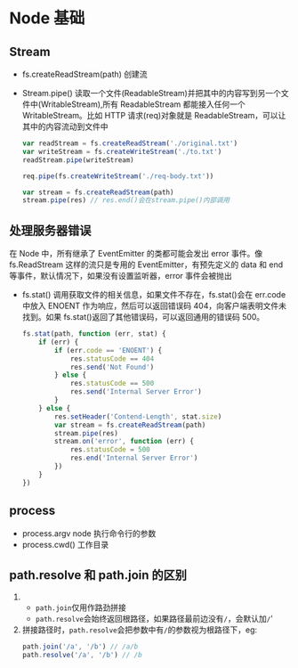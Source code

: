 # Node 基础

## Stream

-   fs.createReadStream(path) 创建流
-   Stream.pipe() 读取一个文件(ReadableStream)并把其中的内容写到另一个文件中(WritableStream),所有 ReadableStream 都能接入任何一个 WritableStream。比如 HTTP 请求(req)对象就是 ReadableStream，可以让其中的内容流动到文件中

    ```js
    var readStream = fs.createReadStream('./original.txt')
    var writeStream = fs.createWriteStream('./to.txt')
    readStream.pipe(writeStream)

    req.pipe(fs.createWriteStream('./req-body.txt'))

    var stream = fs.createReadStream(path)
    stream.pipe(res) // res.end()会在stream.pipe()内部调用
    ```

## 处理服务器错误

在 Node 中，所有继承了 EventEmitter 的类都可能会发出 error 事件。像 fs.ReadStream 这样的流只是专用的 EventEmitter，有预先定义的 data 和 end 等事件，默认情况下，如果没有设置监听器，error 事件会被抛出

-   fs.stat() 调用获取文件的相关信息，如果文件不存在，fs.stat()会在 err.code 中放入 ENOENT 作为响应，然后可以返回错误码 404，向客户端表明文件未找到。如果 fs.stat()返回了其他错误码，可以返回通用的错误码 500。
    ```js
    fs.stat(path, function (err, stat) {
        if (err) {
            if (err.code == 'ENOENT') {
                res.statusCode == 404
                res.send('Not Found')
            } else {
                res.statusCode == 500
                res.send('Internal Server Error')
            }
        } else {
            res.setHeader('Contend-Length', stat.size)
            var stream = fs.createReadStream(path)
            stream.pipe(res)
            stream.on('error', function (err) {
                res.statusCode = 500
                res.end('Internal Server Error')
            })
        }
    })
    ```

## process

-   process.argv node 执行命令行的参数
-   process.cwd() 工作目录

## path.resolve 和 path.join 的区别

1.  - `path.join`仅用作路劲拼接
    - `path.resolve`会始终返回根路径，如果路径最前边没有`/`，会默认加`/`'
2. 拼接路径时，`path.resolve`会把参数中有`/`的参数视为根路径下，eg:
    ```js
    path.join('/a', '/b') // /a/b
    path.resolve('/a', '/b') // /b
    ```
